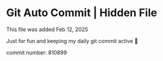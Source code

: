 # Git Auto Commit | Hidden File

This file was added Feb 12, 2025

Just for fun and keeping my daily git commit active 🤪

commit number: 810899
